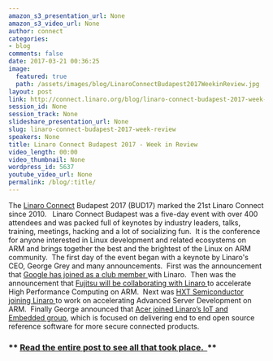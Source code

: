 ```yaml
---
amazon_s3_presentation_url: None
amazon_s3_video_url: None
author: connect
categories:
- blog
comments: false
date: 2017-03-21 00:36:25
image:
  featured: true
  path: /assets/images/blog/LinaroConnectBudapest2017WeekinReview.jpg
layout: post
link: http://connect.linaro.org/blog/linaro-connect-budapest-2017-week-review/
session_id: None
session_track: None
slideshare_presentation_url: None
slug: linaro-connect-budapest-2017-week-review
speakers: None
title: Linaro Connect Budapest 2017 - Week in Review
video_length: 00:00
video_thumbnail: None
wordpress_id: 5637
youtube_video_url: None
permalink: /blog/:title/
---
```


The [Linaro Connect](/) Budapest 2017 (BUD17) marked the 21st Linaro Connect since 2010.   Linaro Connect Budapest was a five-day event with over 400 attendees and was packed full of keynotes by industry leaders, talks, training, meetings, hacking and a lot of socializing fun.  It is the conference for anyone interested in Linux development and related ecosystems on ARM and brings together the best and the brightest of the Linux on ARM community.  The first day of the event began with a keynote by Linaro's CEO, George Grey and many announcements.  First was the announcement that [Google has joined as a club member ](https://www.linaro.org/news/google-becomes-club-member-linaro/)with Linaro.  Then was the announcement that [Fujitsu will be collaborating with Linaro ](https://www.linaro.org/news/linaro-announces-fujitsus-collaboration-accelerate-high-performance-computing-arm/)to accelerate High Performance Computing on ARM.  Next was [HXT Semiconductor joining Linaro ](https://www.linaro.org/news/hxt-semiconductor-joins-linaro-accelerate-advanced-server-development-arm/)to work on accelerating Advanced Server Development on ARM.  Finally George announced that [Acer joined Linaro’s IoT and Embedded group](https://www.linaro.org/news/acer-joins-linaro-iot-and-embedded-group/), which is focused on delivering end to end open source reference software for more secure connected products.


### ** [Read the entire post to see all that took place.  ](https://www.linaro.org/blog/linaro-connect-budapest-2017-week-in-review/)**